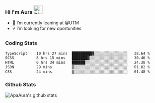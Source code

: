 ### Hi I'm Aura <img src="https://user-images.githubusercontent.com/1303154/88677602-1635ba80-d120-11ea-84d8-d263ba5fc3c0.gif" width="28px" alt="hi">

- 🔭 I’m currently leaning at @UTM
- ⚡ I’m looking for new oportunities


### Coding Stats

<!--START_SECTION:waka-->

```txt
TypeScript    10 hrs 27 mins  █████████▓░░░░░░░░░░░░░░░   38.64 %
SCSS          8 hrs 15 mins   ███████▓░░░░░░░░░░░░░░░░░   30.46 %
HTML          6 hrs 34 mins   ██████░░░░░░░░░░░░░░░░░░░   24.30 %
JSON          29 mins         ▒░░░░░░░░░░░░░░░░░░░░░░░░   01.82 %
CSS           24 mins         ▒░░░░░░░░░░░░░░░░░░░░░░░░   01.48 %
```

<!--END_SECTION:waka-->

### Github Stats

![ApaAura's github stats](https://github-readme-stats.vercel.app/api?username=ApaAura&count_private=true&theme=tokyonight&hide=contribs,prs)
